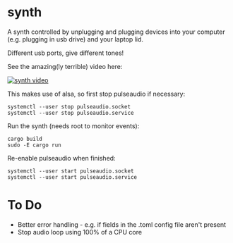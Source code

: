 # synth

A synth controlled by unplugging and plugging devices into your computer (e.g. plugging in usb drive) and your laptop lid.  

Different usb ports, give different tones!

See the amazing(ly terrible) video here: 

[![synth video](images/synth.jpg)](https://www.youtube.com/watch?v=rY7_q5ujVkw)

This makes use of alsa, so first stop pulseaudio if necessary:

```
systemctl --user stop pulseaudio.socket
systemctl --user stop pulseaudio.service
```

Run the synth (needs root to monitor events):

```
cargo build
sudo -E cargo run
```

Re-enable pulseaudio when finished:

```
systemctl --user start pulseaudio.socket
systemctl --user start pulseaudio.service
```

# To Do

* Better error handling - e.g. if fields in the .toml config file aren't present
* Stop audio loop using 100% of a CPU core
